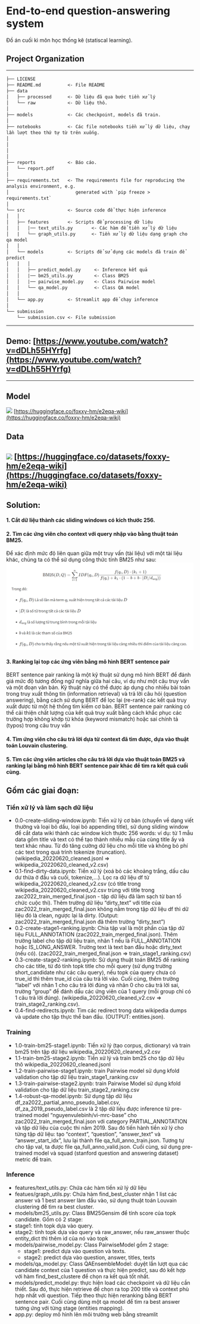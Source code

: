 # End-to-end question-answering system

Đồ án cuối kì môn học thống kê (statiscal learning).

## Project Organization
------------

    ├── LICENSE
    ├── README.md          <- File README
    ├── data
    │   ├── processed      <- Dữ liệu đã qua bước tiền xử lý
    │   └── raw            <- Dữ liệu thô.
    │
    ├── models             <- Các checkpoint, models đã train.
    │
    ├── notebooks          <- Các file notebooks tiền xử lý dữ liệu, chạy lần lượt theo thứ tự từ trên xuống.
    │                         
    │                         
    │
    │
    ├── reports            <- Báo cáo.
    │   └── report.pdf     
    │
    ├── requirements.txt   <- The requirements file for reproducing the analysis environment, e.g.
    │                         generated with `pip freeze > requirements.txt`
    │
    └── src                <- Source code để thực hiện inference
    │   │
    │   ├── features       <- Scripts để processing dữ liệu
    │   │   |── text_utils.py       <- Các hàm để tiền xử lý dữ liệu
    │   |   └── graph_utils.py      <- Tiền xử lý dữ liệu dạng graph cho qa model
    │   │
    │   └── models         <- Scripts để sử dụng các models đã train để predict
    │   │   │             
    │   │   ├── predict_model.py     <- Inference kết quả
    │   │   |── bm25_utils.py        <- Class BM25    
    │   │   |── pairwise_model.py    <- Class Pairwise model
    │   │   └── qa_model.py          <- Class QA model
    │   │
    │   └── app.py         <- Streamlit app để chạy inference
    │
    └── submission
        └── submission.csv <- File submission

--------
## Demo: [https://www.youtube.com/watch?v=dDLh55HYrfg](https://www.youtube.com/watch?v=dDLh55HYrfg)
--------
## Model 
![](https://huggingface.co/front/assets/huggingface_logo.svg) [https://huggingface.co/foxxy-hm/e2eqa-wiki](https://huggingface.co/foxxy-hm/e2eqa-wiki)
## Data 
![](https://huggingface.co/front/assets/huggingface_logo.svg) [https://huggingface.co/datasets/foxxy-hm/e2eqa-wiki](https://huggingface.co/datasets/foxxy-hm/e2eqa-wiki)
--------
## Solution: 
#### 1. Cắt dữ liệu thành các sliding windows có kích thước 256.
#### 2. Tìm các ứng viên cho context với query nhập vào bằng thuật toán BM25.
Để xác định mức độ liên quan giữa một truy vấn (tài liệu) với một tài liệu khác, chúng ta có thể sử dụng công thức tính BM25 như sau:
![](image.png)
#### 3. Ranking lại top các ứng viên bằng mô hình BERT sentence pair
BERT sentence pair ranking là một kỹ thuật sử dụng mô hình BERT để đánh giá mức độ tương đồng ngữ nghĩa giữa hai câu, ví dụ như một câu truy vấn và một đoạn văn bản. Kỹ thuật này có thể được áp dụng cho nhiều bài toán trong truy xuất thông tin (information retrieval) và trả lời câu hỏi (question answering), bằng cách sử dụng BERT để lọc lại (re-rank) các kết quả truy xuất được từ một hệ thống tìm kiếm cơ bản. BERT sentence pair ranking có thể cải thiện chất lượng của kết quả truy xuất bằng cách khắc phục các trường hợp không khớp từ khóa (keyword mismatch) hoặc sai chính tả (typos) trong câu truy vấn
#### 4. Tìm ứng viên cho câu trả lời dựa từ context đã tìm được, dựa vào thuật toán Louvain clustering.
#### 5. Tìm các ứng viên articles cho câu trả lời dựa vào thuật toán BM25 và ranking lại bằng mô hình BERT sentence pair khác để tìm ra kết quả cuối cùng. 
## Gồm các giai đoạn:
### Tiền xử lý và làm sạch dữ liệu
- 0.0-create-sliding-window.ipynb: Tiền xử lý cơ bản (chuyển về dạng viết thường và loại bỏ dấu, loại bỏ appending title), sử dụng sliding window để cắt data wiki thành các window kích thước 256 words: ví dụ: từ 1 mẫu data gồm title và text có thể tạo thành nhiều mẫu của cùng title ấy và text khác nhau. Từ đó tăng cường dữ liệu cho mỗi title và không bỏ phí các text trong quá trình tokenize (truncation). (wikipedia_20220620_cleaned.jsonl => wikipedia_20220620_cleaned_v2.csv)
- 0.1-find-dirty-data.ipynb: Tiền xử lý (xoá bỏ các khoảng trắng, dấu câu dư thừa ở đầu và cuối, tokenize,...). Lọc ra dữ liệu df từ wikipedia_20220620_cleaned_v2.csv (có title trong wikipedia_20220620_cleaned_v2.csv trùng với title trong zac2022_train_merged_final.json - tập dữ liệu đã làm sạch từ ban tổ chức cuộc thi). Thêm trường dữ liệu “dirty_text” với title của zac2022_train_merged_final.json không nằm trong tập dữ liệu df thì dữ liệu đó là clean, ngược lại là dirty. (Output: zac2022_train_merged_final.json đã thêm trường “dirty_text”)
- 0.2-create-stage1-ranking.ipynb: Chia tập val là một phần của tập dữ liệu FULL_ANNOTATION (zac2022_train_merged_final.json). Thêm trường label cho tập dữ liệu train, nhãn 1 nếu là FULL_ANNOTATION hoặc IS_LONG_ANSWER. Trường text là text ban đầu hoặc dirty_text (nếu có).
(zac2022_train_merged_final.json => train_stage1_ranking.csv)
- 0.3-create-stage2-ranking.ipynb: Sử dụng thuật toán BM25 để ranking cho các title, từ đó tính topk title cho mỗi query (sử dụng trường short_candidate như các câu query), nếu topk của query chưa có true_id thì thêm true_id của câu trả lời vào. Cuối cùng, thêm trường “label” với nhãn 1 cho câu trả lời đúng và nhãn 0 cho câu trả lời sai, trường “group” để đánh dấu các ứng viên của 1 query (mỗi group chỉ có 1 câu trả lời đúng). (wikipedia_20220620_cleaned_v2.csv => train_stage2_ranking.csv).
- 0.4-find-redirects.ipynb: Tìm các redirect trong data wikipedia dumps và update cho tập thực thể ban đầu. (OUTPUT: entities.json).
### Training 
- 1.0-train-bm25-stage1.ipynb: Tiền xử lý (tạo corpus, dictionary) và train bm25 trên tập dữ liệu wikipedia_20220620_cleaned_v2.csv 
- 1.1-train-bm25-stage2.ipynb: Tiền xử lý và train bm25 cho tập dữ liệu thô  wikipedia_20220620_cleaned.jsonl
- 1.2-train-pairwise-stage1.ipynb: train Pairwise model sử dụng kfold validation cho tập dữ liệu train_stage1_ranking.csv
- 1.3-train-pairwise-stage2.ipynb: train Pairwise Model sử dụng kfold validation cho tập dữ liệu train_stage2_ranking.csv
- 1.4-robust-qa-model.ipynb: Sử dụng tập dữ liệu df_za2022_partial_anno_pseudo_label.csv, df_za_2019_pseudo_label.csv là 2 tập dữ liệu được inference từ pre-trained model “nguyenvulebinh/vi-mrc-base” cho zac2022_train_merged_final.json với category PARTIAL_ANNOTATION và tập dữ liệu của cuộc thi năm 2019. Sau đó tiến hành tiền xử lý cho từng tập dữ liệu: tạo “context”, “question”, “answer_text” và “answer_start_idx”, lưu lại thành file qa_full_anno_train.json. Tương tự cho tập val, ta được file qa_full_anno_valid.json. Cuối cùng, sử dụng pre-trained model và squad (stanford question and answering dataset) metric để train.
### Inference
- features/text_utils.py: Chứa các hàm tiền xử lý dữ liệu
- featues/graph_utils.py: Chứa hàm find_best_cluster nhận 1 list các answer và 1 best answer làm đầu vào, sử dụng thuật toán Louvain clustering để tìm ra best cluster.
- models/bm25_utils.py: Class BM25Gensim để tính score của topk candidate. Gồm có 2 stage: 
- stage1: tính topk dựa vào query.
- stage2: tính topk dựa vào query và raw_answer, nếu raw_answer thuộc entity_dict thì thêm id của nó vào topk
- models/pairwise_model.py: Class PairwiseModel gồm 2 stage:
    - stage1: predict dựa vào question và texts.
    - stage2: predict dựa vào question, answer, titles, texts
- models/qa_model.py: Class QAEnsembleModel: duyệt lần lượt qua các candidate context của 1 question và thực hiện predict, sau đó kết hợp với hàm find_best_clustere để chọn ra kết quả tốt nhất.
- models/predict_model.py: thực hiện load các checkpoint và dữ liệu cần thiết. Sau đó, thực hiện retrieve để chọn ra top 200 title và context phù hợp nhất với question. Tiếp theo thực hiện reranking bằng BERT sentence pair. Cuối cùng dùng một qa model để tìm ra best answer tương ứng với từng stage (entities mapping).
- app.py: deploy mô hình lên môi trường web bằng streamlit

